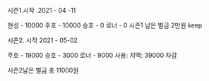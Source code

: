 시즌1.시작 .2021 - 04 -11

현성 - 10000
주호 - 10000
승호 - 0
로너 - 0
시즌1 남은 벌금  2만원 keep 

시즌2. 시작 2021 - 05-02

주호 - 19000
승호 - 3000
로너 - 9000
사용: 치맥: 39000 차감 

시즌2남은 벌금 총 11000원